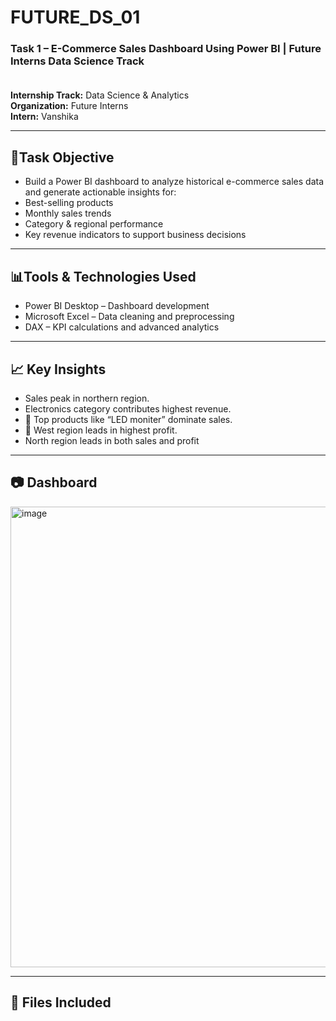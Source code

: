 # FUTURE_DS_01
<h3>Task 1 – E-Commerce Sales Dashboard Using Power BI | Future Interns Data Science Track <br><br></h3>
<b>Internship Track:</b> Data Science & Analytics<br>
<b>Organization:</b>  Future Interns<br>
<b>Intern:</b>  Vanshika<br>
<hr>
<h2>📌Task Objective<br></h2>
<ul>
<li>Build a Power BI dashboard to analyze historical e-commerce sales data and generate actionable insights for:<br></li>
<li>Best-selling products<br></li>
<li>Monthly sales trends<br></li>
<li>Category & regional performance<br></li>
<li>Key revenue indicators to support business decisions<br></li>
</ul>
<hr>
<h2>📊Tools & Technologies Used<br></h2>
<ul>
<li>Power BI Desktop – Dashboard development<br></li>
<li>Microsoft Excel – Data cleaning and preprocessing<br></li>
<li>DAX – KPI calculations and advanced analytics<br></li>
</ul>
<hr>

<h2>📈 Key Insights<br></h2>
<ul>
<li>Sales peak in northern region.<br></li>
<li>Electronics category contributes highest revenue.<br></li>
<li>🥇 Top products like “LED moniter” dominate sales.<br></li>
<li>📍 West region leads in highest profit.<br></li>
<li>North region leads in both sales and profit<br></li>
</ul>
<hr>
<h2>📷 Dashboard</h2>
<img width="1323" height="737" alt="image" src="https://github.com/user-attachments/assets/427b6398-4479-4339-8afd-2f7bf1edb7af" />
<hr>

<h2>📄 Files Included</h2><br>
<ul>
